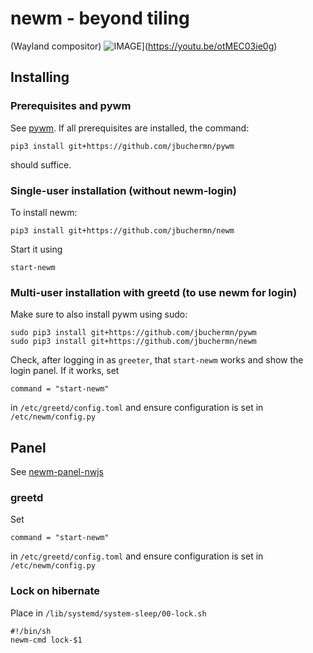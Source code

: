 # newm - beyond tiling
(Wayland compositor)
![IMAGE](https://github.com/jbuchermn/newm/blob/v0.1/resources/screenshot.png)](https://youtu.be/otMEC03ie0g)

## Installing

### Prerequisites and pywm

See [pywm](https://github.com/jbuchermn/pywm). If all prerequisites are installed, the command:

```
pip3 install git+https://github.com/jbuchermn/pywm
```

should suffice.


### Single-user installation (without newm-login)

To install newm:

```
pip3 install git+https://github.com/jbuchermn/newm
```

Start it using

```
start-newm
```


### Multi-user installation with greetd (to use newm for login)

Make sure to also install pywm using sudo:

```
sudo pip3 install git+https://github.com/jbuchermn/pywm
sudo pip3 install git+https://github.com/jbuchermn/newm
```

Check, after logging in as `greeter`, that `start-newm` works and show the login panel. If it works, set

```
command = "start-newm"
```

in `/etc/greetd/config.toml` and ensure configuration is set in `/etc/newm/config.py`

## Panel

See [newm-panel-nwjs](https://github.com/jbuchermn/newm-panel-nwjs)


### greetd

Set

```
command = "start-newm"
```

in `/etc/greetd/config.toml` and ensure configuration is set in `/etc/newm/config.py`

### Lock on hibernate

Place in `/lib/systemd/system-sleep/00-lock.sh`

```
#!/bin/sh
newm-cmd lock-$1 
```
